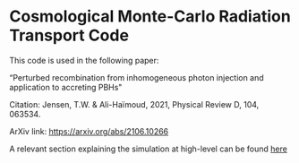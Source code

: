 # Cosmological Monte-Carlo Radiation Transport Code

This code is used in the following paper:

“Perturbed recombination from inhomogeneous photon injection and application to accreting PBHs"

Citation: Jensen, T.W. & Ali-Haïmoud, 2021, Physical Review D, 104, 063534.

ArXiv link: https://arxiv.org/abs/2106.10266

A relevant section explaining the simulation at high-level can be found [here](https://github.com/catinthetoaster/radtrans/blob/master/rad_trans_sim_excerpt.pdf)


